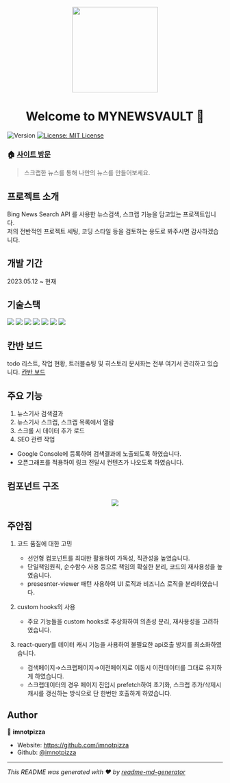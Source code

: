 <p align="center">
  <img src="https://github.com/imnotpizza/my-news-vault/blob/feature/readme-update/public/img/applogo.png" width="200" height="200">
</p>
<h1 align="center">Welcome to MYNEWSVAULT 👋</h1>
<p>
  <img alt="Version" src="https://img.shields.io/badge/version-0.1.0-blue.svg?cacheSeconds=2592000" />
  <a href="#" target="_blank">
    <img alt="License: MIT License" src="https://img.shields.io/badge/License-MIT License-yellow.svg" />
  </a>
</p>


### 🏠 [사이트 방문](https://www.mynwsvault.com/)

> 스크랩한 뉴스를 통해 나만의 뉴스를 만들어보세요.

## 프로젝트 소개
Bing News Search API 를 사용한 뉴스검색, 스크랩 기능을 담고있는 프로젝트입니다.<br>
저의 전반적인 프로젝트 세팅, 코딩 스타일 등을 검토하는 용도로 봐주시면 감사하겠습니다.

## 개발 기간
2023.05.12 ~ 현재

## 기술스택
<span>
  <img src="https://img.shields.io/badge/Next.js-000000?style=flat-square&logo=nextdotjs&logoColor=white"/>
  <img src="https://img.shields.io/badge/TypeScript-3178C6?style=flat-square&logo=TypeScript&logoColor=white"/>
  <img src="https://img.shields.io/badge/styledcomponents-DB7093?style=flat-square&logo=styledcomponents&logoColor=white"/>
  <img src="https://img.shields.io/badge/React Query-FF4154?style=flat-square&logo=reactquery&logoColor=white"/>
  <img src="https://img.shields.io/badge/jest-C21325?style=flat-square&logo=jest&logoColor=white"/>
  <img src="https://img.shields.io/badge/Testing Library-E33332?style=flat-square&logo=testinglibrary&logoColor=white"/>
  <img src="https://img.shields.io/badge/Firebase-white?style=flat-square&logo=firebase&logoColor=yellow"/>
</span>

## 칸반 보드
todo 리스트, 작업 현황, 트러블슈팅 및 히스토리 문서화는 전부 여기서 관리하고 있습니다.
[칸반 보드](https://github.com/users/imnotpizza/projects/1)

## 주요 기능
1. 뉴스기사 검색결과
2. 뉴스기사 스크랩, 스크랩 목록에서 열람
3. 스크롤 시 데이터 추가 로드
4. SEO 관련 작업
  - Google Console에 등록하여 검색결과에 노출되도록 하였습니다.
  - 오픈그래프를 적용하여 링크 전달시 컨텐츠가 나오도록 하였습니다.

## 컴포넌트 구조
<p align="center">
  <img src="https://github.com/imnotpizza/my-news-vault/blob/feature/readme-update/docs/%EA%B5%AC%EC%A1%B0%20%EC%8A%A4%ED%81%AC%EB%9E%9C%EC%83%B7.png">
</p>

## 주안점
1. 코드 품질에 대한 고민
   - 선언형 컴포넌트를 최대한 활용하여 가독성, 직관성을 높였습니다.
   - 단일책임원칙, 순수함수 사용 등으로 책임의 확실한 분리, 코드의 재사용성을 높였습니다.
   - presesnter-viewer 패턴 사용하여 UI 로직과 비즈니스 로직을 분리하였습니다.

2. custom hooks의 사용
   - 주요 기능들을 custom hooks로 추상화하여 의존성 분리, 재사용성을 고려하였습니다.

3. react-query를 데이터 캐시 기능을 사용하여 불필요한 api호출 방지를 최소화하였습니다.
   - 검색페이지→스크랩페이지→이전페이지로 이동시 이전데이터를 그대로 유지하게 하였습니다.
   - 스크랩데이터의 경우 페이지 진입시 prefetch하여 초기화, 스크랩 추가/삭제시 캐시를 갱신하는 방식으로 단 한번만 호출하게 하였습니다.

## Author
👤 **imnotpizza**

* Website: https://github.com/imnotpizza
* Github: [@imnotpizza](https://github.com/imnotpizza)

***
_This README was generated with ❤️ by [readme-md-generator](https://github.com/kefranabg/readme-md-generator)_
